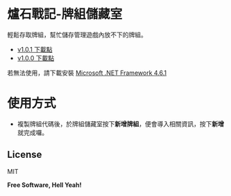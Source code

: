 # 爐石戰記-牌組儲藏室

輕鬆存取牌組，幫忙儲存管理遊戲內放不下的牌組。

* [v1.0.1 下載點](https://drive.google.com/open?id=1xKP4Fyq02gFNYjxgfMIzi7Yfl-b8jkay)
* [v1.0.0 下載點](https://drive.google.com/open?id=1JFcnfGfg26G5g7n4wtoWUt8hTdvtDvYH)

若無法使用，請下載安裝 [Microsoft .NET Framework 4.6.1](https://www.microsoft.com/zh-tw/download/details.aspx?id=49982)

# 使用方式

  - 複製牌組代碼後，於牌組儲藏室按下**新增牌組**，便會導入相關資訊，按下**新增**就完成囉。

License
----

MIT


**Free Software, Hell Yeah!**
